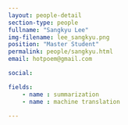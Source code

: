 ```yaml
---
layout: people-detail
section-type: people
fullname: "Sangkyu Lee"
img-filename: lee_sangkyu.png
position: "Master Student"
permalink: people/sangkyu.html
email: hotpoem@gmail.com

social:

fields:
    - name : summarization
    - name : machine translation

---
```

